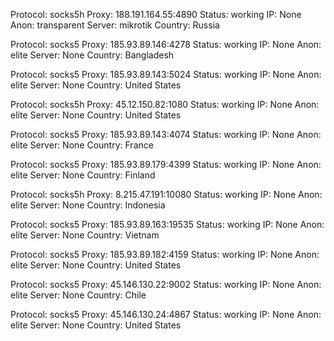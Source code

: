 Protocol: socks5h
Proxy: 188.191.164.55:4890
Status: working
IP: None
Anon: transparent
Server: mikrotik
Country: Russia

Protocol: socks5
Proxy: 185.93.89.146:4278
Status: working
IP: None
Anon: elite
Server: None
Country: Bangladesh

Protocol: socks5
Proxy: 185.93.89.143:5024
Status: working
IP: None
Anon: elite
Server: None
Country: United States

Protocol: socks5h
Proxy: 45.12.150.82:1080
Status: working
IP: None
Anon: elite
Server: None
Country: United States

Protocol: socks5
Proxy: 185.93.89.143:4074
Status: working
IP: None
Anon: elite
Server: None
Country: France

Protocol: socks5
Proxy: 185.93.89.179:4399
Status: working
IP: None
Anon: elite
Server: None
Country: Finland

Protocol: socks5h
Proxy: 8.215.47.191:10080
Status: working
IP: None
Anon: elite
Server: None
Country: Indonesia

Protocol: socks5
Proxy: 185.93.89.163:19535
Status: working
IP: None
Anon: elite
Server: None
Country: Vietnam

Protocol: socks5
Proxy: 185.93.89.182:4159
Status: working
IP: None
Anon: elite
Server: None
Country: United States

Protocol: socks5
Proxy: 45.146.130.22:9002
Status: working
IP: None
Anon: elite
Server: None
Country: Chile

Protocol: socks5
Proxy: 45.146.130.24:4867
Status: working
IP: None
Anon: elite
Server: None
Country: United States

